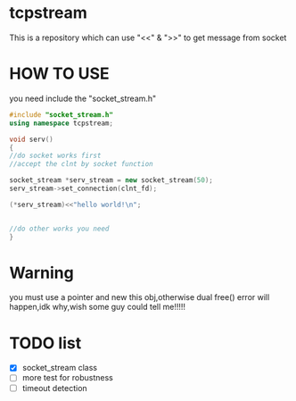 # tcpstream
This is a repository which can use "&lt;&lt;" &amp; ">>" to get message from socket

# HOW TO USE
you need include the "socket_stream.h"

```c++
#include "socket_stream.h"
using namespace tcpstream;

void serv()
{
//do socket works first
//accept the clnt by socket function

socket_stream *serv_stream = new socket_stream(50);
serv_stream->set_connection(clnt_fd);

(*serv_stream)<<"hello world!\n";


//do other works you need
}

```
# Warning
you must use a pointer and new this obj,otherwise dual free() error will happen,idk why,wish some guy could tell me!!!!!

# TODO list
- [x] socket_stream class
- [ ] more test for robustness
- [ ] timeout detection
